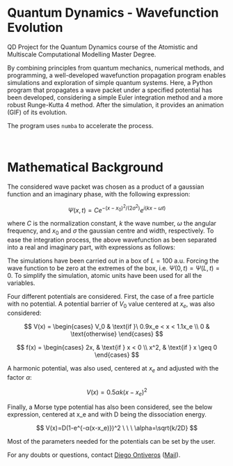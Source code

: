 # Quantum Dynamics - Wavefunction Evolution

QD Project for the Quantum Dynamics course of the Atomistic and Multiscale Computational Modelling Master Degree.

By combining principles from quantum mechanics, numerical methods, and programming, a well-developed wavefunction propagation program enables simulations and exploration of simple quantum systems. Here, a Python program that propagates a wave packet under a specified potential has been developed, considering a simple Euler integration method and a more robust Runge-Kutta 4 method. After the simulation, it provides an animation (GIF) of its evolution.

The program uses `numba` to accelerate the process.

<br>

# Mathematical Background

The considered wave packet was chosen as a product of a gaussian function and an imaginary phase, with the following expression:


$$ \Psi(x,t) = Ce^{-(x-x_0)^2/(2σ^2)} e^{i(kx-ωt)} $$

where $C$ is the normalization constant, $k$ the wave number, $\omega$ the angular frequency, and $x_0$ and $\sigma$ the gaussian centre and width, respectively. To ease the integration process, the above wavefunction as been separated into a real and imaginary part, with expressions as follows:

<!-- $$ 
\Psi(x,t)=\Psi_R+i\Psi_I  \left\{
\begin{array}{ll}
    Ψ_R=Ccos(kx-ωt) e^{-(x-x_0 )^2/(2σ^2 )} \\
    Ψ_I=Csin(kx-ωt) e^{-(x-x_0 )^2/(2σ^2 )} \\
\end{array} 
\right. 
$$ -->

The simulations have been carried out in a box of $L=100$ a.u. Forcing the wave function to be zero at the extremes of the box, i.e. $Ψ(0,t)=Ψ(L,t)=0$. To simplify the simulation, atomic units have been used for all the variables.

Four different potentials are considered. First, the case of a free particle with no potential. A potential barrier of $V_0$ value centered at $x_e$, was also considered:

$$
V(x) = \begin{cases}
   V_0 & \text{if }\ 0.9x_e < x < 1.1x_e \\
    0  & \text{otherwise}
       \end{cases}
$$

$$
f(x) = \begin{cases}
        2x, & \text{if } x < 0 \\
        x^2, & \text{if } x \geq 0
       \end{cases}
$$

A harmonic potential, was also used, centered at $x_e$ and adjusted with the factor $\alpha$:

$$ V(x) = 0.5\alpha k(x-x_e)^2 $$

Finally, a Morse type potential has also been considered, see the below expression, centered at x_e and with D being the dissociation energy.

$$ V(x)=D(1-e^{-α(x-x_e)})^2  \ \ \   \alpha=\sqrt{k/2D} $$

Most of the parameters needed for the potentials can be set by the user.


For any doubts or questions, contact [Diego Ontiveros](https://github.com/diegonti) ([Mail](mailto:diegonti.doc@gmail.com)).
